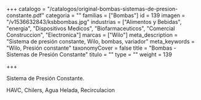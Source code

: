 +++
catalogo = "/catalogos/original-bombas-sistemas-de-presion-constante.pdf"
categoria = ""
familias = ["Bombas"]
id = 139
imagen = "/v1536632843/ksbbombas.jpg"
industrias = ["Alimentos y Bebidas", "energia", "Dispositivos Medicos", "Biofarmaceuticos", "Comercial Construccion", "Electronica"]
marcas = ["Wilo"]
meta_description = "Sistema de presión constante, Wilo, bombas, variador"
meta_keywords = "Wilo, Presión constante"
taxonomyCover = false
title = "Bombas - Sistemas de Presión Constante"
titulo = ""
type = ""
weight = 139

+++
<p>Sistema de Presión Constante.</p>
<p>HAVC, Chilers, Agua Helada, Recirculacion </p>